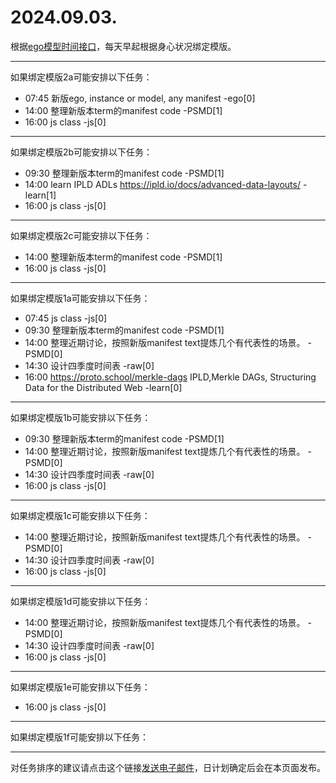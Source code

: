 # 2024.09.03.

根据[ego模型时间接口](https://gitee.com/hyg/blog/blob/master/timeflow.md)，每天早起根据身心状况绑定模版。

---
如果绑定模版2a可能安排以下任务：

- 07:45	新版ego, instance or model, any manifest -ego[0]
- 14:00	整理新版本term的manifest code -PSMD[1]
- 16:00	js class -js[0]

---
如果绑定模版2b可能安排以下任务：

- 09:30	整理新版本term的manifest code -PSMD[1]
- 14:00	learn IPLD ADLs https://ipld.io/docs/advanced-data-layouts/ -learn[1]
- 16:00	js class -js[0]

---
如果绑定模版2c可能安排以下任务：

- 14:00	整理新版本term的manifest code -PSMD[1]
- 16:00	js class -js[0]

---
如果绑定模版1a可能安排以下任务：

- 07:45	js class -js[0]
- 09:30	整理新版本term的manifest code -PSMD[1]
- 14:00	整理近期讨论，按照新版manifest text提炼几个有代表性的场景。 -PSMD[0]
- 14:30	设计四季度时间表 -raw[0]
- 16:00	https://proto.school/merkle-dags IPLD,Merkle DAGs, Structuring Data for the Distributed Web -learn[0]

---
如果绑定模版1b可能安排以下任务：

- 09:30	整理新版本term的manifest code -PSMD[1]
- 14:00	整理近期讨论，按照新版manifest text提炼几个有代表性的场景。 -PSMD[0]
- 14:30	设计四季度时间表 -raw[0]
- 16:00	js class -js[0]

---
如果绑定模版1c可能安排以下任务：

- 14:00	整理近期讨论，按照新版manifest text提炼几个有代表性的场景。 -PSMD[0]
- 14:30	设计四季度时间表 -raw[0]
- 16:00	js class -js[0]

---
如果绑定模版1d可能安排以下任务：

- 14:00	整理近期讨论，按照新版manifest text提炼几个有代表性的场景。 -PSMD[0]
- 14:30	设计四季度时间表 -raw[0]
- 16:00	js class -js[0]

---
如果绑定模版1e可能安排以下任务：

- 16:00	js class -js[0]

---
如果绑定模版1f可能安排以下任务：


---
对任务排序的建议请点击这个链接<a href="mailto:huangyg@mars22.com?subject=关于2024.09.03.任务排序的建议&body=date: 2024.09.03.%0D%0Afile: ../../blog/release/time/d.20240903.md%0D%0A---请勿修改邮件主题及以上内容---%0D%0A">发送电子邮件</a>，日计划确定后会在本页面发布。